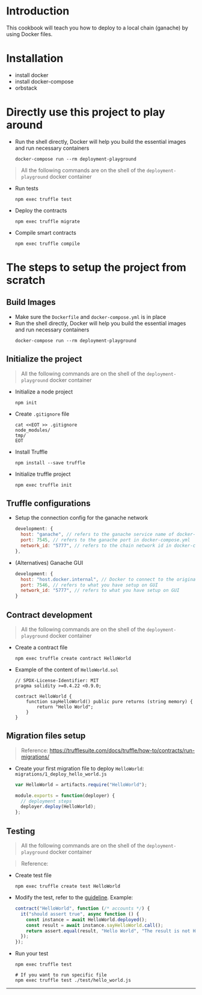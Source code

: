 # Introduction
This cookbook will teach you how to deploy to a local chain (ganache) by using Docker files.

# Installation
- install docker
- install docker-compose
- orbstack

# Directly use this project to play around
- Run the shell directly, Docker will help you build the essential images and run necessary containers
  ```
  docker-compose run --rm deployment-playground
  ```

> All the following commands are on the shell of the `deployment-playground` docker container
- Run tests
  ```shell
  npm exec truffle test
  ```
- Deploy the contracts
  ```shell
  npm exec truffle migrate
  ```

- Compile smart contracts
  ```shell
  npm exec truffle compile
  ```

# The steps to setup the project from scratch
## Build Images
- Make sure the `Dockerfile` and `docker-compose.yml` is in place
- Run the shell directly, Docker will help you build the essential images and run necessary containers
  ```shell
  docker-compose run --rm deployment-playground
  ```


## Initialize the project
> All the following commands are on the shell of the `deployment-playground` docker container

- Initialize a node project
  ```shell
  npm init
  ```
- Create `.gitignore` file
  ```shell
  cat <<EOT >> .gitignore
  node_modules/
  tmp/
  EOT
  ```
- Install Truffle
  ```shell
  npm install --save truffle
  ```
- Initialize truffle project
  ```shell
  npm exec truffle init
  ```

## Truffle configurations
- Setup the connection config for the ganache network
  ```js
  development: {
    host: "ganache", // refers to the ganache service name of docker-compose.yml
    port: 7545, // refers to the ganache port in docker-compose.yml
    network_id: "5777", // refers to the chain network id in docker-compose.yml
  },
  ```

- (Alternatives) Ganache GUI
  ```js
  development: {
    host: "host.docker.internal", // Docker to connect to the original local network
    port: 7546, // refers to what you have setup on GUI
    network_id: "5777", // refers to what you have setup on GUI
  }
  ```

## Contract development
> All the following commands are on the shell of the `deployment-playground` docker container
- Create a contract file
  ```shell
  npm exec truffle create contract HelloWorld
  ```
- Example of the content of `HelloWorld.sol`
  ```solidity
  // SPDX-License-Identifier: MIT
  pragma solidity >=0.4.22 <0.9.0;

  contract HelloWorld {
      function sayHelloWorld() public pure returns (string memory) {
          return "Hello World";
      }
  }
  ```

## Migration files setup
> Reference: https://trufflesuite.com/docs/truffle/how-to/contracts/run-migrations/
- Create your first migration file to deploy `HelloWorld`: `migrations/1_deploy_hello_world.js`
  ```js
  var HelloWorld = artifacts.require("HelloWorld");

  module.exports = function(deployer) {
    // deployment steps
    deployer.deploy(HelloWorld);
  };
  ```

## Testing
> All the following commands are on the shell of the `deployment-playground` docker container

> Reference:

- Create test file
  ```shell
  npm exec truffle create test HelloWorld
  ```

- Modify the test, refer to the [guideline](https://trufflesuite.com/docs/truffle/how-to/debug-test/write-tests-in-javascript/). Example:
  ```js
  contract("HelloWorld", function (/* accounts */) {
    it("should assert true", async function () {
      const instance = await HelloWorld.deployed();
      const result = await instance.sayHelloWorld.call();
      return assert.equal(result, "Hello World", "The result is not Hello World");
    });
  });
  ```
- Run your test
  ```shell
  npm exec truffle test

  # If you want to run specific file
  npm exec truffle test ./test/hello_world.js
  ```


---
